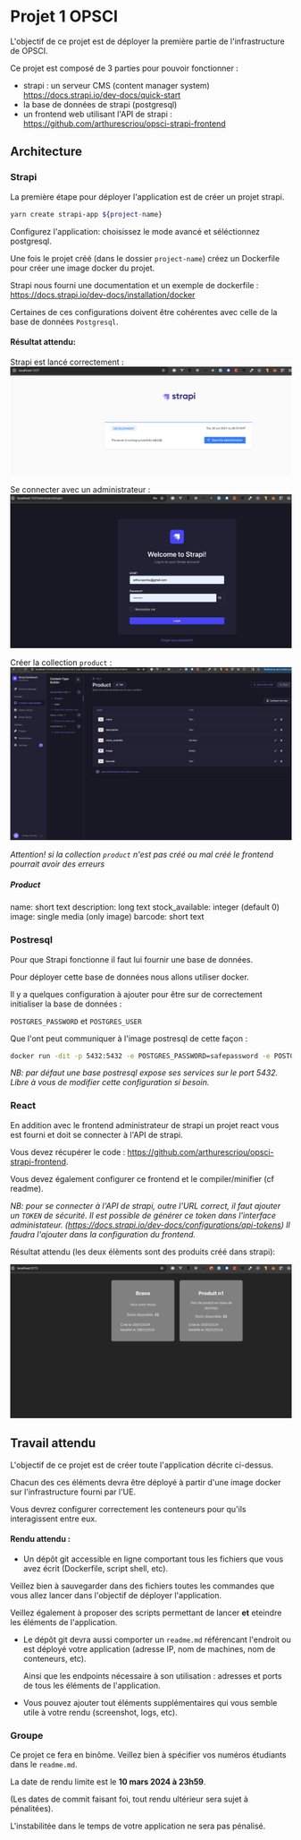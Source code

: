 # Projet 1 OPSCI

L'objectif de ce projet est de déployer la première partie de l'infrastructure de OPSCI.

Ce projet est composé de 3 parties pour pouvoir fonctionner :

- strapi : un serveur CMS (content manager system) https://docs.strapi.io/dev-docs/quick-start
- la base de données de strapi (postgresql)
- un frontend web utilisant l'API de strapi : https://github.com/arthurescriou/opsci-strapi-frontend

## Architecture

### Strapi

La première étape pour déployer l'application est de créer un projet strapi.

```sh
yarn create strapi-app ${project-name}
```

Configurez l'application: choisissez le mode avancé et séléctionnez postgresql.

Une fois le projet créé (dans le dossier `project-name`) créez un Dockerfile pour créer une image docker du projet.

Strapi nous fourni une documentation et un exemple de dockerfile : https://docs.strapi.io/dev-docs/installation/docker

Certaines de ces configurations doivent être cohérentes avec celle de la base de données `Postgresql`.

#### Résultat attendu:

Strapi est lancé correctement :
<img src="img/runstrapi.png"/>

Se connecter avec un administrateur :
<img src="img/admin.png"/>

Créer la collection `product` :
<img src="img/cms.png"/>

_Attention! si la collection `product` n'est pas créé ou mal créé le frontend pourrait avoir des erreurs_

##### Product

name: short text
description: long text
stock_available: integer (default 0)
image: single media (only image)
barcode: short text

### Postresql

Pour que Strapi fonctionne il faut lui fournir une base de données.

Pour déployer cette base de données nous allons utiliser docker.

Il y a quelques configuration à ajouter pour être sur de correctement initialiser la base de données :

`POSTGRES_PASSWORD` et `POSTGRES_USER`

Que l'ont peut communiquer à l'image postresql de cette façon :

```sh
docker run -dit -p 5432:5432 -e POSTGRES_PASSWORD=safepassword -e POSTGRES_USER=strapi --name strapi-pg postgres
```

_NB: par défaut une base postresql expose ses services sur le port 5432. Libre à vous de modifier cette configuration si besoin._

### React

En addition avec le frontend administrateur de strapi un projet react vous est fourni et doit se connecter à l'API de strapi.

Vous devez récupérer le code : https://github.com/arthurescriou/opsci-strapi-frontend.

Vous devez également configurer ce frontend et le compiler/minifier (cf readme).

_NB: pour se connecter à l'API de strapi, outre l'URL correct, il faut ajouter un `TOKEN` de sécurité. Il est possible de générer ce token dans l'interface administateur. (https://docs.strapi.io/dev-docs/configurations/api-tokens)
Il faudra l'ajouter dans la configuration du frontend._

Résultat attendu (les deux élèments sont des produits créé dans strapi):

<img src="img/react.png"/>

## Travail attendu

L'objectif de ce projet est de créer toute l'application décrite ci-dessus.

Chacun des ces éléments devra être déployé à partir d'une image docker sur l'infrastructure fourni par l'UE.

Vous devrez configurer correctement les conteneurs pour qu'ils interagissent entre eux.

#### Rendu attendu :

- Un dépôt git accessible en ligne comportant tous les fichiers que vous avez écrit (Dockerfile, script shell, etc).

Veillez bien à sauvegarder dans des fichiers toutes les commandes que vous allez lancer dans l'objectif de déployer l'application.

Veillez également à proposer des scripts permettant de lancer **et** eteindre les éléments de l'application.

- Le dépôt git devra aussi comporter un `readme.md` référencant l'endroit ou est déployé votre application (adresse IP, nom de machines, nom de conteneurs, etc).

  Ainsi que les endpoints nécessaire à son utilisation : adresses et ports de tous les éléments de l'application.

- Vous pouvez ajouter tout éléments supplémentaires qui vous semble utile à votre rendu (screenshot, logs, etc).

### Groupe

Ce projet ce fera en binôme. Veillez bien à spécifier vos numéros étudiants dans le `readme.md`.

La date de rendu limite est le **10 mars 2024 à 23h59**.

(Les dates de commit faisant foi, tout rendu ultérieur sera sujet à pénalitées).

L'instabilitée dans le temps de votre application ne sera pas pénalisé.
